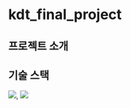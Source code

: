 # kdt_final_project
## 프로젝트 소개

## 기술 스택
<img src="https://img.shields.io/badge/Python-3776AB?style=for-the-badge&logo=Python&logoColor=white">, <img src="https://img.shields.io/badge/Pytorch-#EE4C2C?style=for-the-badge&logo=Pytorch&logoColor=white">
